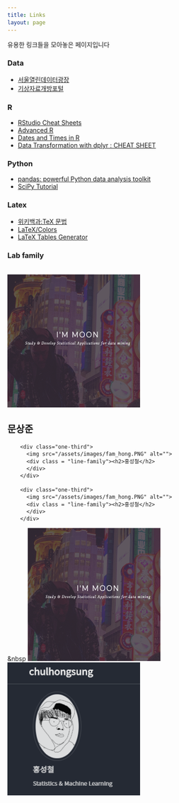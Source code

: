 ```yaml
---
title: Links
layout: page
---
```


유용한 링크들을 모아놓은 페이지입니다

<h3> Data </h3>
  <ul>
  <li> <a href = 'http://data.seoul.go.kr/' > 서울열린데이터광장</a>  </li>
  <li> <a href = 'https://data.kma.go.kr' > 기상자료개방포털</a>  </li>
  </ul>

<h3> R </h3>
  <ul>
  <li> <a href = 'https://rstudio.com/resources/cheatsheets/' > RStudio Cheat Sheets </a>  </li>
  <li> <a href = 'http://adv-r.had.co.nz/Environments.html' > Advanced R </a>  </li>
  <li> <a href = 'https://www.stat.berkeley.edu/~s133/dates.html' > Dates and Times in R </a>  </li>
  <li> <a href = '/assets/labworks/data-transformation.pdf' > Data Transformation with dplyr : CHEAT SHEET  </a>  </li>
  </ul>

<h3> Python </h3>
  <ul>
  <li> <a href = 'https://pandas.pydata.org/pandas-docs/stable/pandas.pdf' > pandas: powerful Python data analysis toolkit </a>  </li>
  <li> <a href = 'https://docs.scipy.org/doc/scipy/reference/tutorial/' > SciPy Tutorial </a>  </li>
  </ul>

<h3> Latex </h3>
  <ul>
  <li> <a href = 'https://ko.wikipedia.org/wiki/%EC%9C%84%ED%82%A4%EB%B0%B1%EA%B3%BC:TeX_%EB%AC%B8%EB%B2%95'> 위키백과:TeX 문법 </a>  </li>
  <li> <a href = 'https://en.wikibooks.org/wiki/LaTeX/Colors' > LaTeX/Colors </a>  </li>
  <li> <a href = 'http://www.tablesgenerator.com/'> LaTeX Tables Generator </a>  </li>
  </ul>

  <h3> Lab family </h3>
  <div class="colmuns">
  <br clear=left>
        <div class="one-third">
          <img src="/assets/images/fam_moon.PNG"  alt="">
          <div class = "line-family"><h2>문상준</h2>
          </div>
        </div>

        <div class="one-third">
          <img src="/assets/images/fam_hong.PNG" alt="">
          <div class = "line-family"><h2>홍성철</h2>
          </div>
        </div>

        <div class="one-third">
          <img src="/assets/images/fam_hong.PNG" alt="">
          <div class = "line-family"><h2>홍성철</h2>
          </div>
        </div>
</div>

&nbsp
  [![MSJ](/assets/images/fam_moon.PNG "문상준")](https://monster-moon.github.io/)
  [![HSC](/assets/images/fam_hong.PNG "홍성철")](https://chulhongsung.github.io/)

